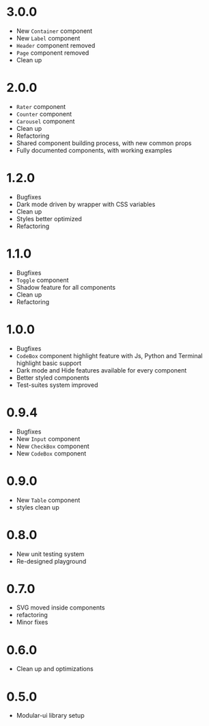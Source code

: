 # 3.0.0

- New `Container` component
- New `Label` component
- `Header` component removed
- `Page` component removed
- Clean up

# 2.0.0

- `Rater` component
- `Counter` component
- `Carousel` component
- Clean up
- Refactoring
- Shared component building process, with new common props
- Fully documented components, with working examples

# 1.2.0

- Bugfixes
- Dark mode driven by wrapper with CSS variables
- Clean up
- Styles better optimized
- Refactoring

# 1.1.0

- Bugfixes
- `Toggle` component
- Shadow feature for all components
- Clean up
- Refactoring

# 1.0.0

- Bugfixes
- `CodeBox` component highlight feature with Js, Python and Terminal highlight basic support
- Dark mode and Hide features available for every component
- Better styled components
- Test-suites system improved

# 0.9.4

- Bugfixes
- New `Input` component
- New `CheckBox` component
- New `CodeBox` component

# 0.9.0

- New `Table` component
- styles clean up

# 0.8.0

- New unit testing system
- Re-designed playground

# 0.7.0

- SVG moved inside components
- refactoring
- Minor fixes

# 0.6.0

- Clean up and optimizations

# 0.5.0

- Modular-ui library setup
